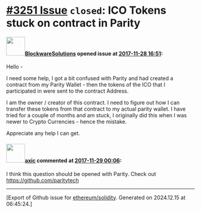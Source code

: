 # [\#3251 Issue](https://github.com/ethereum/solidity/issues/3251) `closed`: ICO Tokens stuck on contract in Parity

#### <img src="https://avatars.githubusercontent.com/u/34069779?v=4" width="50">[BlockwareSolutions](https://github.com/BlockwareSolutions) opened issue at [2017-11-28 16:51](https://github.com/ethereum/solidity/issues/3251):

Hello -

I need some help, I got a bit confused with Parity and had created a contract from my Parity Wallet - then the tokens of the ICO that I participated in were sent to the contract Address.

I am the owner / creator of this contract. I need to figure out how I can transfer these tokens from that contract to my actual parity wallet. I have tried for a couple of months and am stuck, I originally did this when I was newer to Crypto Currencies - hence the mistake. 

Appreciate any help I can get. 

#### <img src="https://avatars.githubusercontent.com/u/20340?v=4" width="50">[axic](https://github.com/axic) commented at [2017-11-29 00:06](https://github.com/ethereum/solidity/issues/3251#issuecomment-347706963):

I think this question should be opened with Parity. Check out https://github.com/paritytech


-------------------------------------------------------------------------------



[Export of Github issue for [ethereum/solidity](https://github.com/ethereum/solidity). Generated on 2024.12.15 at 06:45:24.]
